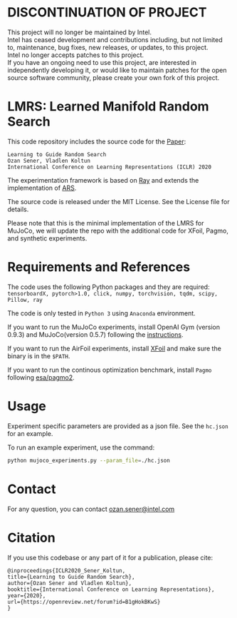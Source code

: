 # DISCONTINUATION OF PROJECT #  
This project will no longer be maintained by Intel.  
Intel has ceased development and contributions including, but not limited to, maintenance, bug fixes, new releases, or updates, to this project.  
Intel no longer accepts patches to this project.  
 If you have an ongoing need to use this project, are interested in independently developing it, or would like to maintain patches for the open source software community, please create your own fork of this project.  
  
# LMRS: Learned Manifold Random Search

This code repository includes the source code for the [Paper](https://arxiv.org/abs/2004.12214):

```
Learning to Guide Random Search
Ozan Sener, Vladlen Koltun
International Conference on Learning Representations (ICLR) 2020 
```

The experimentation framework is based on [Ray](https://github.com/ray-project/ray) and extends the implementation of [ARS](https://github.com/modestyachts/ARS).

The source code is released under the MIT License. See the License file for details.

Please note that this is the minimal implementation of the LMRS for MuJoCo, we will update the repo with the additional code for XFoil, Pagmo, and synthetic experiments. 


# Requirements and References
The code uses the following Python packages and they are required: ``tensorboardX, pytorch>1.0, click, numpy, torchvision, tqdm, scipy, Pillow, ray``

The code is only tested in ``Python 3`` using ``Anaconda`` environment.

If you want to run the MuJoCo experiments, install OpenAI Gym (version 0.9.3) and MuJoCo(version 0.5.7) following the [instructions](https://github.com/openai/gym).

If you want to run the AirFoil experiments, install [XFoil](https://web.mit.edu/drela/Public/web/xfoil/) and make sure the binary is in the `$PATH`.

If you want to run the continous optimization benchmark, install ``Pagmo`` following [esa/pagmo2](https://github.com/esa/pagmo2).

# Usage
Experiment specific parameters are provided as a json file. See the `hc.json` for an example.

To run an example experiment, use the command: 
```bash
python mujoco_experiments.py --param_file=./hc.json
```

# Contact
For any question, you can contact ozan.sener@intel.com

# Citation
If you use this codebase or any part of it for a publication, please cite:
```
@inproceedings{ICLR2020_Sener_Koltun,
title={Learning to Guide Random Search},
author={Ozan Sener and Vladlen Koltun},
booktitle={International Conference on Learning Representations},
year={2020},
url={https://openreview.net/forum?id=B1gHokBKwS}
}
```
